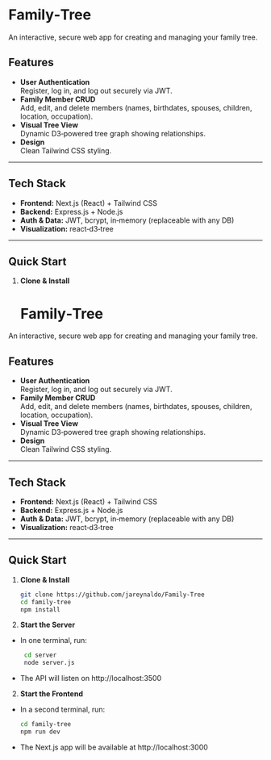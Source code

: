 # Family‑Tree

An interactive, secure web app for creating and managing your family tree.

## Features

- **User Authentication**  
  Register, log in, and log out securely via JWT.  
- **Family Member CRUD**  
  Add, edit, and delete members (names, birthdates, spouses, children, location, occupation).  
- **Visual Tree View**  
  Dynamic D3‑powered tree graph showing relationships.  
- **Design**  
  Clean Tailwind CSS styling.

---

## Tech Stack

- **Frontend:** Next.js  (React) + Tailwind CSS  
- **Backend:** Express.js + Node.js  
- **Auth & Data:** JWT, bcrypt, in‑memory (replaceable with any DB)  
- **Visualization:** react‑d3‑tree

---

## Quick Start

1. **Clone & Install**  
   # Family‑Tree

An interactive, secure web app for creating and managing your family tree.

## Features

- **User Authentication**  
  Register, log in, and log out securely via JWT.  
- **Family Member CRUD**  
  Add, edit, and delete members (names, birthdates, spouses, children, location, occupation).  
- **Visual Tree View**  
  Dynamic D3‑powered tree graph showing relationships.  
- **Design**  
  Clean Tailwind CSS styling.

---

## Tech Stack

- **Frontend:** Next.js  (React) + Tailwind CSS  
- **Backend:** Express.js + Node.js  
- **Auth & Data:** JWT, bcrypt, in‑memory (replaceable with any DB)  
- **Visualization:** react‑d3‑tree

---

## Quick Start

1. **Clone & Install**  
   ```bash
   git clone https://github.com/jareynaldo/Family-Tree
   cd family‑tree
   npm install
2. **Start the Server**  
- In one terminal, run:
   ```bash
    cd server 
    node server.js

- The API will listen on http://localhost:3500

2. **Start the Frontend**  
- In a second terminal, run:
    ```bash
    cd family-tree
    npm run dev

- The Next.js app will be available at http://localhost:3000
